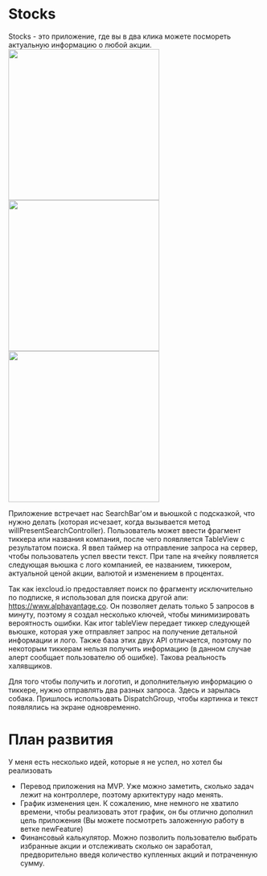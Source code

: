 # Stocks
Stocks - это приложение, где вы в два клика можете посмореть актуальную информацию о любой акции.
<img src="https://user-images.githubusercontent.com/99677952/153943249-8acc3174-d6d1-4bfd-ba62-a7a3cd6e52d6.png" width="300" /> <img src="https://user-images.githubusercontent.com/99677952/153943547-ce58a666-0f50-4599-8247-6ac493e89dea.png" width="300" /> <img src="https://user-images.githubusercontent.com/99677952/153943550-b3d438f5-0ee1-4c92-bf58-7746aa81a5cd.png" width="300" /> 

Приложение встречает нас SearchBar'ом и вьюшкой с подсказкой, что нужно делать (которая исчезает, когда вызывается метод willPresentSearchController). 
Пользователь может ввести фрагмент тиккера или названия компания, после чего появляется TableView с результатом поиска. Я ввел таймер на отправление запроса на сервер, чтобы пользователь успел ввести текст.
При тапе на ячейку появляется следующая вьюшка с лого компанией, ее названием, тиккером, актуальной ценой акции, валютой и изменением в процентах.

Так как iexcloud.io предоставляет поиск по фрагменту исключительно по подписке, я использовал для поиска другой апи: https://www.alphavantage.co.
Он позволяет делать только 5 запросов в минуту, поэтому я создал несколько ключей, чтобы минимизировать вероятность ошибки. Как итог tableView передает тиккер следующей вьюшке, которая уже отправляет запрос на получение детальной информации и лого.
Также база этих двух API отличается, поэтому по некоторым тиккерам нельзя получить информацию (в данном случае алерт сообщает пользователю об ошибке). Такова реальность халявщиков.

Для того чтобы получить и логотип, и дополнительную информацию о тиккере, нужно отправлять два разных запроса. Здесь и зарылась собака. Пришлось использовать DispatchGroup, чтобы картинка и текст появлялись на экране одновременно.

# План развития
У меня есть несколько идей, которые я не успел, но хотел бы реализовать
* Перевод приложения на MVP.
Уже можно заметить, сколько задач лежит на контроллере, поэтому архитектуру надо менять.
* График изменения цен.
К сожалению, мне немного не хватило времени, чтобы реализовать этот график, он бы отлично дополнил цель приложения (Вы можете посмотреть заложенную работу в ветке newFeature)
* Финансовый калькулятор.
Можно позволить пользователю выбрать избранные акции и отслеживать сколько он заработал, предворительно введя количество купленных акций и потраченную сумму.


